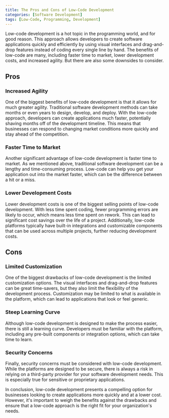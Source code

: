 ```yaml
---
title: The Pros and Cons of Low-Code Development
categories: [Software Development]
tags: [Low-Code, Programming, Development]
---
```


Low-code development is a hot topic in the programming world, and for good reason. This approach allows developers to create software applications quickly and efficiently by using visual interfaces and drag-and-drop features instead of coding every single line by hand. The benefits of low-code are many, including faster time to market, lower development costs, and increased agility. But there are also some downsides to consider.

## Pros

### Increased Agility

One of the biggest benefits of low-code development is that it allows for much greater agility. Traditional software development methods can take months or even years to design, develop, and deploy. With the low-code approach, developers can create applications much faster, potentially shaving months off of the development timeline. This means that businesses can respond to changing market conditions more quickly and stay ahead of the competition.

### Faster Time to Market

Another significant advantage of low-code development is faster time to market. As we mentioned above, traditional software development can be a lengthy and time-consuming process. Low-code can help you get your application out into the market faster, which can be the difference between a hit or a miss.

### Lower Development Costs

Lower development costs is one of the biggest selling points of low-code development. With less time spent coding, fewer programming errors are likely to occur, which means less time spent on rework. This can lead to significant cost savings over the life of a project. Additionally, low-code platforms typically have built-in integrations and customizable components that can be used across multiple projects, further reducing development costs.

## Cons

### Limited Customization

One of the biggest drawbacks of low-code development is the limited customization options. The visual interfaces and drag-and-drop features can be great time-savers, but they also limit the flexibility of the development process. Customization may be limited to what is available in the platform, which can lead to applications that look or feel generic.

### Steep Learning Curve

Although low-code development is designed to make the process easier, there is still a learning curve. Developers must be familiar with the platform, including any pre-built components or integration options, which can take time to learn.

### Security Concerns

Finally, security concerns must be considered with low-code development. While the platforms are designed to be secure, there is always a risk in relying on a third-party provider for your software development needs. This is especially true for sensitive or proprietary applications.

In conclusion, low-code development presents a compelling option for businesses looking to create applications more quickly and at a lower cost. However, it's important to weigh the benefits against the drawbacks and ensure that a low-code approach is the right fit for your organization's needs.